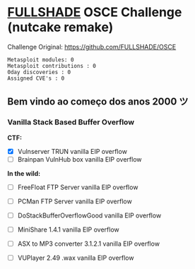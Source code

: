 # [FULLSHADE](https://github.com/FULLSHADE) OSCE Challenge (nutcake remake)

Challenge Original: https://github.com/FULLSHADE/OSCE

```Exploits written : 0/50
Metasploit modules: 0
Metasploit contributions : 0
0day discoveries : 0
Assigned CVE's : 0
```

## Bem vindo ao começo dos anos 2000 ツ

### Vanilla Stack Based Buffer Overflow

**CTF:**

- [x] Vulnserver TRUN vanilla EIP overflow
- [ ] Brainpan VulnHub box vanilla EIP overflow

**In the wild:**

- [ ] FreeFloat FTP Server vanilla EIP overflow
- [ ] PCMan FTP Server vanilla EIP overflow
- [ ] DoStackBufferOverflowGood vanilla EIP overflow
- [ ] MiniShare 1.4.1 vanilla EIP overflow
- [ ] ASX to MP3 converter 3.1.2.1 vanilla EIP overflow
- [ ] VUPlayer 2.49 .wax vanilla EIP overflow











